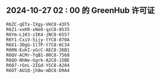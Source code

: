 ## 2024-10-27 02 : 00 的 GreenHub 许可证
```
R6ZC-qETx-IXgy-VHC8-43F5
R6Z1-xxKR-xNeO-qzC8-8535
R6Ym-L103-zIK4-jNC8-6557
R6Y1-CxiV-5ijy-tYC8-870A
R6X1-3DgG-1l7P-t7C8-6C34
R6RN-EukI-yGcC-AEC8-26B1
R6QV-ACMr-YqB1-8RC8-7568
R6QO-NhNe-Ggrk-A2C8-15BE
R6Q7-rGnL-2IGd-YSC8-A284
R6OT-AU1Q-jh8w-mDC8-D9A4
```

